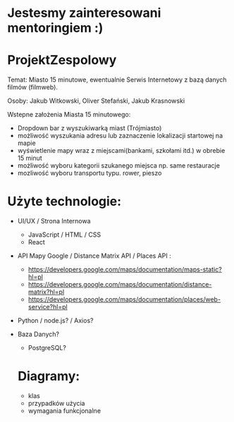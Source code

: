 # Jestesmy zainteresowani mentoringiem :)


# ProjektZespolowy

Temat: Miasto 15 minutowe, ewentualnie Serwis Internetowy z bazą danych filmów (filmweb).

Osoby: Jakub Witkowski, Oliver Stefański, Jakub Krasnowski

Wstepne założenia Miasta 15 minutowego:
- Dropdown bar z wyszukiwarką miast (Trójmiasto)
- możliwość wyszukania adresu lub zaznaczenie lokalizacji startowej na mapie
- wyświetlenie mapy wraz z miejscami(bankami, szkołami itd.) w obrebie 15 minut
- możliwość wyboru kategorii szukanego miejsca np. same restauracje
- mozliwość wyboru transportu typu. rower, pieszo

# Użyte technologie:
- UI/UX / Strona Internowa
  - JavaScript / HTML / CSS
  - React
- API Mapy Google / Distance Matrix API / Places API :
  - https://developers.google.com/maps/documentation/maps-static?hl=pl
  - https://developers.google.com/maps/documentation/distance-matrix?hl=pl
  - https://developers.google.com/maps/documentation/places/web-service?hl=pl
- Python / node.js? / Axios?
- Baza Danych?
  - PostgreSQL?
 
  # Diagramy:
  - klas
  - przypadków użycia
  - wymagania funkcjonalne
